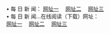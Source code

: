 &#8226; 每 日 新 闻：
<a href="http://my25.cf:81/day/" target="_blank">网址一</a>
　<a href="http://css22.gq/day/" target="_blank">网址二</a>
　<a href="http://qq404.cf/day/" target="_blank">网址三</a><br />
&#8226; 每 日 新 闻...在线阅读（下载）网址：<br />
  <a href="http://my25.cf:81/day/" target="_blank">网址一</a>
　<a href="http://css22.gq/day/" target="_blank">网址二</a>
　<a href="http://qq404.cf/day/" target="_blank">网址三</a><br />
